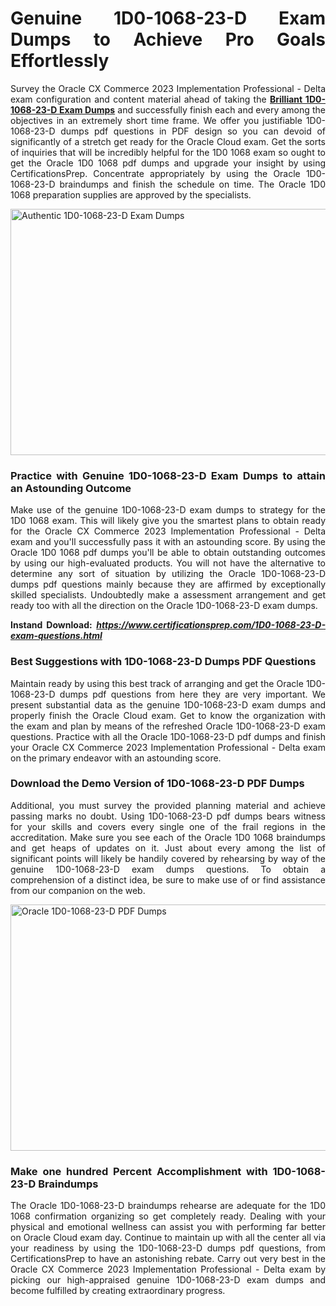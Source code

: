 <h1 style="text-align: justify;">Genuine 1D0-1068-23-D Exam Dumps to Achieve Pro Goals Effortlessly</h1>
<p style="text-align: justify;">Survey the Oracle CX Commerce 2023 Implementation Professional - Delta exam configuration and content material ahead of taking the <a href="https://www.certificationsprep.com/1D0-1068-23-D-exam-questions.html"><strong>Brilliant 1D0-1068-23-D Exam Dumps</strong></a> and successfully finish each and every among the objectives in an extremely short time frame. We offer you justifiable 1D0-1068-23-D dumps pdf questions in PDF design so you can devoid of significantly of a stretch get ready for the Oracle Cloud exam. Get the sorts of inquiries that will be incredibly helpful for the 1D0 1068 exam so ought to get the Oracle 1D0 1068 pdf dumps and upgrade your insight by using CertificationsPrep. Concentrate appropriately by using the Oracle 1D0-1068-23-D braindumps and finish the schedule on time. The Oracle 1D0 1068 preparation supplies are approved by the specialists.</p>
<p style="text-align: justify;"><img src="https://i.imgur.com/XTkKqDV.png" alt="Authentic 1D0-1068-23-D Exam Dumps" width="700" height="394" /></p>
<h3 style="text-align: justify;"><strong>Practice with Genuine 1D0-1068-23-D Exam Dumps to attain an Astounding Outcome</strong></h3>
<p style="text-align: justify;">Make use of the genuine 1D0-1068-23-D exam dumps to strategy for the 1D0 1068 exam. This will likely give you the smartest plans to obtain ready for the Oracle CX Commerce 2023 Implementation Professional - Delta exam and you'll successfully pass it with an astounding score. By using the Oracle 1D0 1068 pdf dumps you'll be able to obtain outstanding outcomes by using our high-evaluated products. You will not have the alternative to determine any sort of situation by utilizing the Oracle 1D0-1068-23-D dumps pdf questions mainly because they are affirmed by exceptionally skilled specialists. Undoubtedly make a assessment arrangement and get ready too with all the direction on the Oracle 1D0-1068-23-D exam dumps.</p>
<p style="text-align: justify;"><strong>Instand Download:</strong>&nbsp;<strong><a href="https://www.certificationsprep.com/1D0-1068-23-D-exam-questions.html"><em>https://www.certificationsprep.com/1D0-1068-23-D-exam-questions.html</em></a></strong></p>
<h3 style="text-align: justify;"><strong>Best Suggestions with 1D0-1068-23-D Dumps PDF Questions</strong></h3>
<p style="text-align: justify;">Maintain ready by using this best track of arranging and get the Oracle 1D0-1068-23-D dumps pdf questions from here they are very important. We present substantial data as the genuine 1D0-1068-23-D exam dumps and properly finish the Oracle Cloud exam. Get to know the organization with the exam and plan by means of the refreshed Oracle 1D0-1068-23-D exam questions. Practice with all the Oracle 1D0-1068-23-D pdf dumps and finish your Oracle CX Commerce 2023 Implementation Professional - Delta exam on the primary endeavor with an astounding score.</p>
<h3 style="text-align: justify;"><strong>Download the Demo Version of 1D0-1068-23-D PDF Dumps</strong></h3>
<p style="text-align: justify;">Additional, you must survey the provided planning material and achieve passing marks no doubt. Using 1D0-1068-23-D pdf dumps bears witness for your skills and covers every single one of the frail regions in the accreditation. Make sure you see each of the Oracle 1D0 1068 braindumps and get heaps of updates on it. Just about every among the list of significant points will likely be handily covered by rehearsing by way of the genuine 1D0-1068-23-D exam dumps questions. To obtain a comprehension of a distinct idea, be sure to make use of or find assistance from our companion on the web.</p>
<p style="text-align: justify;"><a href="https://www.certificationsprep.com/1D0-1068-23-D-exam-questions.html"><img src="https://i.imgur.com/DQYUJ45.png" alt="Oracle 1D0-1068-23-D PDF Dumps" width="700" height="394" /></a></p>
<h3 style="text-align: justify;"><strong>Make one hundred Percent Accomplishment with 1D0-1068-23-D Braindumps</strong></h3>
<p style="text-align: justify;">The Oracle 1D0-1068-23-D braindumps rehearse are adequate for the 1D0 1068 confirmation organizing so get completely ready. Dealing with your physical and emotional wellness can assist you with performing far better on Oracle Cloud exam day. Continue to maintain up with all the center all via your readiness by using the 1D0-1068-23-D dumps pdf questions, from CertificationsPrep to have an astonishing rebate. Carry out very best in the Oracle CX Commerce 2023 Implementation Professional - Delta exam by picking our high-appraised genuine 1D0-1068-23-D exam dumps and become fulfilled by creating extraordinary progress.</p>
